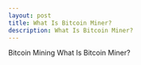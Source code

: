 ```yaml
---
layout: post
title: What Is Bitcoin Miner?
description: What Is Bitcoin Miner?
---
```


Bitcoin Mining What Is Bitcoin Miner?
